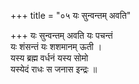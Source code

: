 +++
title = "०५ यः सुन्वन्तम् अवति"

+++
यः सुन्वन्तम् अवति यः पचन्तं  
यः शंसन्तं यः शशमानम् ऊती ।  
यस्य ब्रह्म वर्धनं यस्य सोमो  
यस्येदं राधः स जनास इन्द्रः ॥